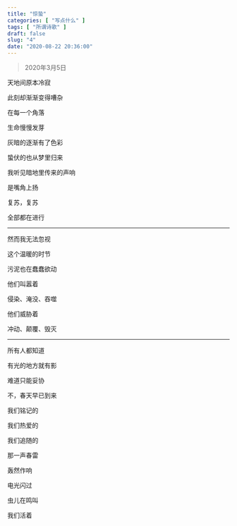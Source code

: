 ```yaml
---
title: "惊蛰"
categories: [ "写点什么" ]
tags: [ "所谓诗歌" ]
draft: false
slug: "4"
date: "2020-08-22 20:36:00"
---
```


> 2020年3月5日

天地间原本冷寂

此刻却渐渐变得嘈杂

在每一个角落

生命慢慢发芽

灰暗的逐渐有了色彩

蛰伏的也从梦里归来

我听见暗地里传来的声响

是嘴角上扬

复苏，复苏

全部都在进行

------

然而我无法忽视

这个温暖的时节

污泥也在蠢蠢欲动

他们叫嚣着

侵染、淹没、吞噬

他们威胁着

冲动、颠覆、毁灭

------

所有人都知道

有光的地方就有影

难道只能妥协

不，春天早已到来

我们铭记的

我们热爱的

我们追随的

那一声春雷

轰然作响

电光闪过

虫儿在鸣叫

我们活着
